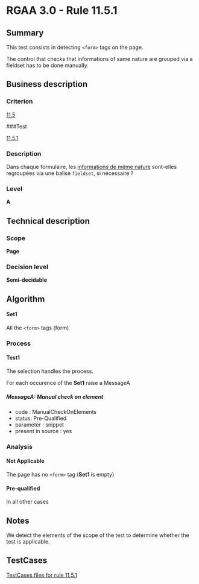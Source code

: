 # RGAA 3.0 -  Rule 11.5.1

## Summary

This test consists in detecting `<form>` tags on the page.

The control that checks that informations of same nature are grouped via a fieldset has to be done manually.

## Business description

### Criterion

[11.5](http://disic.github.io/rgaa_referentiel_en/RGAA3.0_Criteria_English_version_v1.html#crit-11-5)

###Test

[11.5.1](http://disic.github.io/rgaa_referentiel_en/RGAA3.0_Criteria_English_version_v1.html#test-11-5-1)

### Description

Dans chaque formulaire, les <a href="http://references.modernisation.gouv.fr/referentiel-technique-0#mInfoMNature">informations de m&ecirc;me nature</a> sont-elles regroup&eacute;es via une balise `fieldset`, si n&eacute;cessaire ?

### Level

**A**

## Technical description

### Scope

**Page**

### Decision level

**Semi-decidable**

## Algorithm

#### Set1

All the `<form>` tags (form)

### Process

#### Test1

The selection handles the process.

For each occurence of the **Set1** raise a MessageA

##### MessageA: Manual check on element

-   code : ManualCheckOnElements
-   status: Pre-Qualified
-   parameter : snippet
-   present in source : yes

### Analysis

#### Not Applicable

The page has no `<form>` tag (**Set1** is empty)

#### Pre-qualified

In all other cases

## Notes

We detect the elements of the scope of the test to determine whether the
test is applicable.



##  TestCases 

[TestCases files for rule 11.5.1](https://github.com/Asqatasun/Asqatasun/tree/master/rules/rules-rgaa3.0/src/test/resources/testcases/rgaa30/Rgaa30Rule110501/) 


